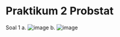 # Praktikum 2 Probstat

Soal 1
a. ![image](https://user-images.githubusercontent.com/90826711/170870067-a8d61e9c-433e-4103-9b85-9c4401d5c63e.png)
b. ![image](https://user-images.githubusercontent.com/90826711/170870144-80e15884-736d-4408-a735-433aef6a083d.png)
